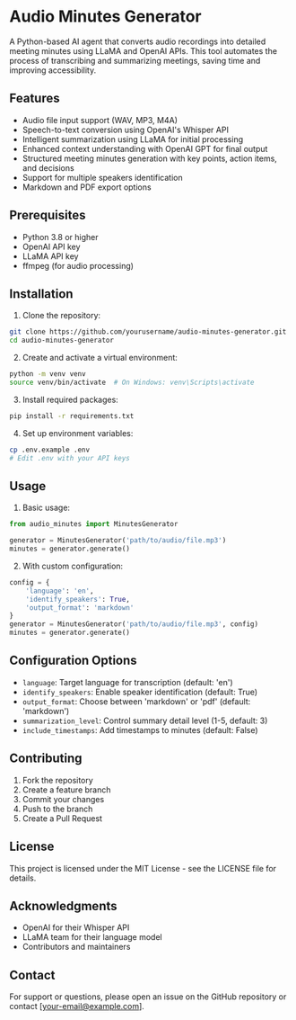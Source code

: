 # Audio Minutes Generator

A Python-based AI agent that converts audio recordings into detailed meeting minutes using LLaMA and OpenAI APIs. This tool automates the process of transcribing and summarizing meetings, saving time and improving accessibility.

## Features

- Audio file input support (WAV, MP3, M4A)
- Speech-to-text conversion using OpenAI's Whisper API
- Intelligent summarization using LLaMA for initial processing
- Enhanced context understanding with OpenAI GPT for final output
- Structured meeting minutes generation with key points, action items, and decisions
- Support for multiple speakers identification
- Markdown and PDF export options

## Prerequisites

- Python 3.8 or higher
- OpenAI API key
- LLaMA API key
- ffmpeg (for audio processing)

## Installation

1. Clone the repository:
```bash
git clone https://github.com/yourusername/audio-minutes-generator.git
cd audio-minutes-generator
```

2. Create and activate a virtual environment:
```bash
python -m venv venv
source venv/bin/activate  # On Windows: venv\Scripts\activate
```

3. Install required packages:
```bash
pip install -r requirements.txt
```

4. Set up environment variables:
```bash
cp .env.example .env
# Edit .env with your API keys
```

## Usage

1. Basic usage:
```python
from audio_minutes import MinutesGenerator

generator = MinutesGenerator('path/to/audio/file.mp3')
minutes = generator.generate()
```

2. With custom configuration:
```python
config = {
    'language': 'en',
    'identify_speakers': True,
    'output_format': 'markdown'
}
generator = MinutesGenerator('path/to/audio/file.mp3', config)
minutes = generator.generate()
```

## Configuration Options

- `language`: Target language for transcription (default: 'en')
- `identify_speakers`: Enable speaker identification (default: True)
- `output_format`: Choose between 'markdown' or 'pdf' (default: 'markdown')
- `summarization_level`: Control summary detail level (1-5, default: 3)
- `include_timestamps`: Add timestamps to minutes (default: False)




## Contributing

1. Fork the repository
2. Create a feature branch
3. Commit your changes
4. Push to the branch
5. Create a Pull Request

## License

This project is licensed under the MIT License - see the LICENSE file for details.

## Acknowledgments

- OpenAI for their Whisper API
- LLaMA team for their language model
- Contributors and maintainers

## Contact

For support or questions, please open an issue on the GitHub repository or contact [your-email@example.com].

